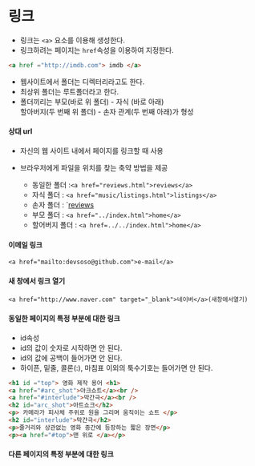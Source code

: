 # 링크

- 링크는 `<a>` 요소를 이용해 생성한다.
- 링크하려는 페이지는 `href`속성을 이용하여 지정한다.

```html
<a href ="http://imdb.com"> imdb </a>
```
- 웹사이트에서 폴더는 디렉터리라고도 한다.
 - 최상위 폴더는 루트폴더라고 한다.
 - 폴더끼리는 부모(바로 위 폴더) - 자식 (바로 아래)<br />
할아버지(두 번째 위 폴더) - 손자 관계(두 번째 아래)가 형성



#### 상대 url
- 자신의 웹 사이트 내에서 페이지를 링크할 때 사용
- 브라우저에게 파일을 위치를 찾는 축약 방법을 제공

  - 동일한 폴더 :`<a href="reviews.html">reviews</a>`
  - 자식 폴더 : `<a href="music/listings.html">listings</a>`
  - 손자 폴더 : `<a href="movies/dvd/reviews.html">reviews</a>
  - 부모 폴더 : `<a href="../index.html">home</a>`
  - 할어버지 폴더 : `<a href=../../index.html">home</a>`


#### 이메일 링크
`<a href="mailto:devsoso@github.com">e-mail</a>`
#### 새 창에서 링크 열기
`<a href="http://www.naver.com" target="_blank">네이버</a>(새창에서열기)`
#### 동일한 페이지의 특정 부분에 대한 링크
- id속성
 - id의 값이 숫자로 시작하면 안 된다.
 - id의 값에 공백이 들어가면 안 된다.
 - 하이픈, 밑줄, 콜론(:), 마침표 이외의 툭수기호는 들어가면 안 된다.
```html
<h1 id ="top"> 영화 제작 용어 <h1>
<a href="#arc_shot">아크쇼트</a><br />
<a href="#interlude">막간극</a><br />
<h2 id="arc_shot">아트쇼크</h2>
<p> 카메라가 피사체 주위로 원을 그리며 움직이는 쇼트 </p>
<h2 id="interlude">막간극</h2>
<p>줄거리와 상관없는 영화 중간에 등장하는 짧은 장면</p>
<p><a href="#top">맨 위로 </a></p>
```

#### 다른 페이지의 특정 부분에 대한 링크

